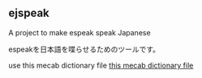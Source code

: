 ## ejspeak
A project to make espeak speak Japanese

espeakを日本語を喋らせるためのツールです。


use this mecab dictionary file [this mecab dictionary file](https://www.mediafire.com/?bveu874fswy6pph)
